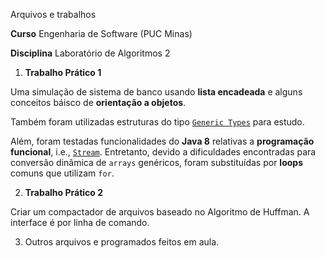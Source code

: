 Arquivos e trabalhos

**Curso** Engenharia de Software (PUC Minas)

**Disciplina** Laboratório de Algoritmos 2


1. **Trabalho Prático 1**

Uma simulação de sistema de banco usando __lista encadeada__ e alguns conceitos báisco de __orientação a objetos__.

Também foram utilizadas estruturas do tipo [`Generic Types`](https://docs.oracle.com/javase/tutorial/java/generics/types.html]) para estudo.

Além, foram testadas funcionalidades do **Java 8** relativas a __programação funcional__, i.e., [`Stream`](https://docs.oracle.com/javase/8/docs/api/java/util/stream/Stream.html). Entretanto, devido a dificuldades encontradas para conversão dinâmica de `arrays` genéricos, foram substituídas por __loops__ comuns que utilizam `for`.


2. **Trabalho Prático 2**

Criar um compactador de arquivos baseado no Algoritmo de Huffman. A interface é por linha de comando.



3. Outros arquivos e programados feitos em aula.
